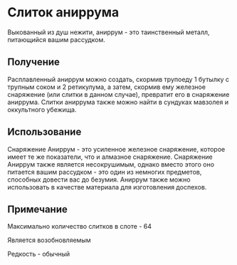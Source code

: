 # Слиток аниррума

Выкованный из душ нежити, аниррум - это таинственный металл, питающийся вашим рассудком.

## Получение

Расплавленный аниррум можно создать, скормив трупоеду 1 бутылку с трупным соком и 2 ретикулума, а затем, скормив ему железное снаряжение (или слитки в данном случае), превратит его в снаряжение аниррума. Слитки аниррума также можно найти в сундуках мавзолея и оккультного убежища.

## Использование

Снаряжение Аниррум - это усиленное железное снаряжение, которое имеет те же показатели, что и алмазное снаряжение. Снаряжение Аниррум также является несокрушимым, однако вместо этого оно питается вашим рассудком - это один из немногих предметов, способных довести вас до безумия. Аниррум также можно использовать в качестве материала для изготовления доспехов.



## Примечание

Максимально количество слитков в слоте - 64

Является возобновляемым

Редкость - обычный
